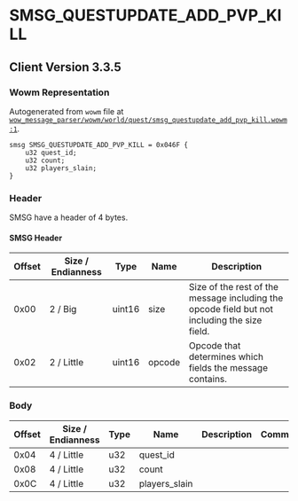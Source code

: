 # SMSG_QUESTUPDATE_ADD_PVP_KILL

## Client Version 3.3.5

### Wowm Representation

Autogenerated from `wowm` file at [`wow_message_parser/wowm/world/quest/smsg_questupdate_add_pvp_kill.wowm:1`](https://github.com/gtker/wow_messages/tree/main/wow_message_parser/wowm/world/quest/smsg_questupdate_add_pvp_kill.wowm#L1).
```rust,ignore
smsg SMSG_QUESTUPDATE_ADD_PVP_KILL = 0x046F {
    u32 quest_id;
    u32 count;
    u32 players_slain;
}
```
### Header

SMSG have a header of 4 bytes.

#### SMSG Header

| Offset | Size / Endianness | Type   | Name   | Description |
| ------ | ----------------- | ------ | ------ | ----------- |
| 0x00   | 2 / Big           | uint16 | size   | Size of the rest of the message including the opcode field but not including the size field.|
| 0x02   | 2 / Little        | uint16 | opcode | Opcode that determines which fields the message contains.|

### Body

| Offset | Size / Endianness | Type | Name | Description | Comment |
| ------ | ----------------- | ---- | ---- | ----------- | ------- |
| 0x04 | 4 / Little | u32 | quest_id |  |  |
| 0x08 | 4 / Little | u32 | count |  |  |
| 0x0C | 4 / Little | u32 | players_slain |  |  |

